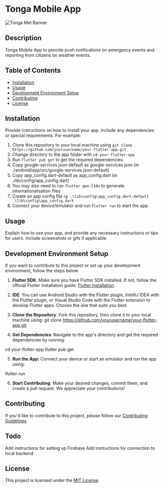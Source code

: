 # Tonga Mobile App

![Tonga Met Banner](https://met.gov.to/internal/web_banner.png)

## Description

Tonga Mobile App to provide push notifications on emergency events and reporting from citizens on weather events.

## Table of Contents

- [Installation](#installation)
- [Usage](#usage)
- [Development Environment Setup](#development-environment-setup)
- [Contributing](#contributing)
- [License](#license)

## Installation

Provide instructions on how to install your app. Include any dependencies or special requirements. For example:

1. Clone this repository to your local machine using `git clone https://github.com/yourusername/your-flutter-app.git`
2. Change directory to the app folder with `cd your-flutter-app`
3. Run `flutter pub get` to get the required dependencies.
4. Copy google-services.json-default as google-services.json (in ./android/app/src/google-services.json-default)
5. Copy app_config.dart-default as app_config.dart (in ./lib/config/app_config.dart)
6. You may also need to run `flutter gen-l10n` to generate internationalisation files
7. Create an app config file `cp .\lib\config\app_config.dart-default .\lib\config\app_config.dart`
8. Connect your device/emulator and run `flutter run` to start the app.

## Usage

Explain how to use your app, and provide any necessary instructions or tips for users. Include screenshots or gifs if applicable.

## Development Environment Setup

If you want to contribute to this project or set up your development environment, follow the steps below.

1. **Flutter SDK**: Make sure you have Flutter SDK installed. If not, follow the official Flutter installation guide: [Flutter Installation](https://flutter.dev/docs/get-started/install)

2. **IDE**: You can use Android Studio with the Flutter plugin, IntelliJ IDEA with the Flutter plugin, or Visual Studio Code with the Flutter extension to develop Flutter apps. Choose the one that suits you best.

3. **Clone the Repository**: Fork this repository, then clone it to your local machine using:
git clone https://github.com/yourusername/your-flutter-app.git

4. **Get Dependencies**: Navigate to the app's directory and get the required dependencies by running:

cd your-flutter-app
flutter pub get

5. **Run the App**: Connect your device or start an emulator and run the app using:

flutter run

6. **Start Contributing**: Make your desired changes, commit them, and create a pull request. We appreciate your contributions!

## Contributing

If you'd like to contribute to this project, please follow our [Contributing Guidelines](CONTRIBUTING.md).

## Todo

Add instructions for setting up Firebase
Add instructions for connection to local backend

## License

This project is licensed under the [MIT License](LICENSE).

